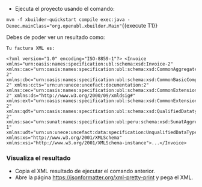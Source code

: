 - Ejecuta el proyecto usando el comando:

`mvn -f xbuilder-quickstart compile exec:java -Dexec.mainClass="org.openubl.xbuilder.Main"`{{execute T1}}

Debes de poder ver un resultado como:

```shell
Tu factura XML es:

<?xml version="1.0" encoding="ISO-8859-1"?> <Invoice xmlns="urn:oasis:names:specification:ubl:schema:xsd:Invoice-2" xmlns:cac="urn:oasis:names:specification:ubl:schema:xsd:CommonAggregateComponents-2" xmlns:cbc="urn:oasis:names:specification:ubl:schema:xsd:CommonBasicComponents-2" xmlns:ccts="urn:un:unece:uncefact:documentation:2" xmlns:cec="urn:oasis:names:specification:ubl:schema:xsd:CommonExtensionComponents-2" xmlns:ds="http://www.w3.org/2000/09/xmldsig#" xmlns:ext="urn:oasis:names:specification:ubl:schema:xsd:CommonExtensionComponents-2" xmlns:qdt="urn:oasis:names:specification:ubl:schema:xsd:QualifiedDatatypes-2" xmlns:sac="urn:sunat:names:specification:ubl:peru:schema:xsd:SunatAggregateComponents-1" xmlns:udt="urn:un:unece:uncefact:data:specification:UnqualifiedDataTypesSchemaModule:2" xmlns:xs="http://www.w3.org/2001/XMLSchema" xmlns:xsi="http://www.w3.org/2001/XMLSchema-instance">...</Invoice>
```

### Visualiza el resultado

- Copia el XML resultado de ejecutar el comando anterior.
- Abre la página https://jsonformatter.org/xml-pretty-print y pega el XML.
